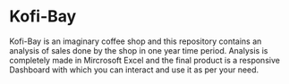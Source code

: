 # Kofi-Bay
Kofi-Bay is an imaginary coffee shop and this repository contains an analysis of sales done by the shop in one year time period. Analysis is completely made in Mircrosoft Excel and the final product is a responsive Dashboard with which you can interact and use it as per your need.
